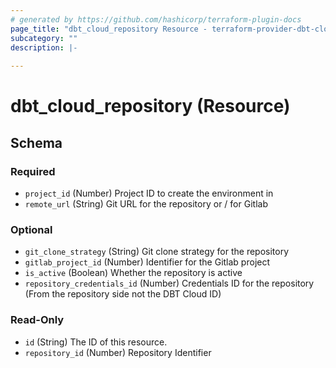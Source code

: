 ```yaml
---
# generated by https://github.com/hashicorp/terraform-plugin-docs
page_title: "dbt_cloud_repository Resource - terraform-provider-dbt-cloud"
subcategory: ""
description: |-
  
---
```


# dbt_cloud_repository (Resource)





<!-- schema generated by tfplugindocs -->
## Schema

### Required

- `project_id` (Number) Project ID to create the environment in
- `remote_url` (String) Git URL for the repository or <Group>/<Project> for Gitlab

### Optional

- `git_clone_strategy` (String) Git clone strategy for the repository
- `gitlab_project_id` (Number) Identifier for the Gitlab project
- `is_active` (Boolean) Whether the repository is active
- `repository_credentials_id` (Number) Credentials ID for the repository (From the repository side not the DBT Cloud ID)

### Read-Only

- `id` (String) The ID of this resource.
- `repository_id` (Number) Repository Identifier


